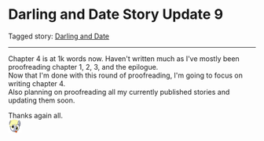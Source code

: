 # Darling and Date Story Update 9

Tagged story: [Darling and Date](https://www.fimfiction.net/story/539654/darling-and-date)

***

Chapter 4 is at 1k words now. Haven't written much as I've mostly been proofreading chapter 1, 2, 3, and the epilogue.  
Now that I'm done with this round of proofreading, I'm going to focus on writing chapter 4.  
Also planning on proofreading all my currently published stories and updating them soon.

Thanks again all.  
![:derpytongue2:](../../../emotes/derpytongue2.png)
